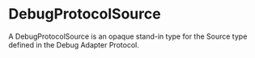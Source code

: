# DebugProtocolSource

A DebugProtocolSource is an opaque stand-in type for the Source type defined in the Debug Adapter Protocol.

